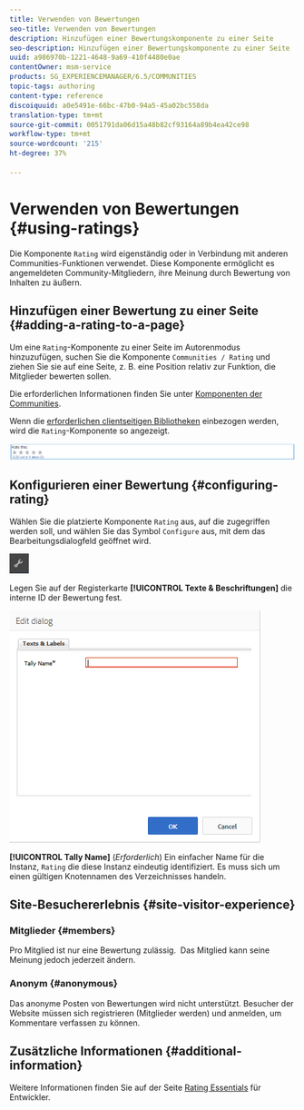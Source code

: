 ```yaml
---
title: Verwenden von Bewertungen
seo-title: Verwenden von Bewertungen
description: Hinzufügen einer Bewertungskomponente zu einer Seite
seo-description: Hinzufügen einer Bewertungskomponente zu einer Seite
uuid: a986970b-1221-4648-9a69-410f4480e0ae
contentOwner: msm-service
products: SG_EXPERIENCEMANAGER/6.5/COMMUNITIES
topic-tags: authoring
content-type: reference
discoiquuid: a0e5491e-66bc-47b0-94a5-45a02bc558da
translation-type: tm+mt
source-git-commit: 0051791da06d15a48b82cf93164a89b4ea42ce98
workflow-type: tm+mt
source-wordcount: '215'
ht-degree: 37%

---
```



# Verwenden von Bewertungen {#using-ratings}

Die Komponente `Rating` wird eigenständig oder in Verbindung mit anderen Communities-Funktionen verwendet. Diese Komponente ermöglicht es angemeldeten Community-Mitgliedern, ihre Meinung durch Bewertung von Inhalten zu äußern.

## Hinzufügen einer Bewertung zu einer Seite {#adding-a-rating-to-a-page}

Um eine `Rating`-Komponente zu einer Seite im Autorenmodus hinzuzufügen, suchen Sie die Komponente `Communities / Rating` und ziehen Sie sie auf eine Seite, z. B. eine Position relativ zur Funktion, die Mitglieder bewerten sollen.

Die erforderlichen Informationen finden Sie unter [Komponenten der Communities](basics.md).

Wenn die [erforderlichen clientseitigen Bibliotheken](rating-basics.md#essentials-for-client-side) einbezogen werden, wird die `Rating`-Komponente so angezeigt.

![Bewertung](assets/rating.png)

## Konfigurieren einer Bewertung {#configuring-rating}

Wählen Sie die platzierte Komponente `Rating` aus, auf die zugegriffen werden soll, und wählen Sie das Symbol `Configure` aus, mit dem das Bearbeitungsdialogfeld geöffnet wird.

![configure-new](assets/configure-new.png)

Legen Sie auf der Registerkarte **[!UICONTROL Texte &amp; Beschriftungen]** die interne ID der Bewertung fest.

![tallyname](assets/tallyname.png)

**[!UICONTROL Tally Name]**
(*Erforderlich*) Ein einfacher Name für die Instanz,  `Rating` die diese Instanz eindeutig identifiziert. Es muss sich um einen gültigen Knotennamen des Verzeichnisses handeln.

## Site-Besuchererlebnis {#site-visitor-experience}

### Mitglieder {#members}

Pro Mitglied ist nur eine Bewertung zulässig.  Das Mitglied kann seine Meinung jedoch jederzeit ändern.

### Anonym  {#anonymous}

Das anonyme Posten von Bewertungen wird nicht unterstützt. Besucher der Website müssen sich registrieren (Mitglieder werden) und anmelden, um Kommentare verfassen zu können.

## Zusätzliche Informationen {#additional-information}

Weitere Informationen finden Sie auf der Seite [Rating Essentials](rating-basics.md) für Entwickler.
